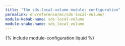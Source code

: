 ```yaml
---
title: "The sds-local-volume module: configuration"
permalink: en/reference/mc/sds-local-volume/
module-kebab-name: sds-local-volume
module-snake-name: sds_local_volume
---
```


{% include module-configuration.liquid %} 
